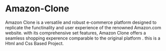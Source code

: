 # Amazon-Clone
Amazon Clone is a versatile and robust e-commerce platform designed to replicate the functinality and user experience of the renowned Amazon.com website. with its comprehensive set features, Amazon Clone offers a seamless shopping experence comparable to the original platform . this is a Html and Css Based Project.
